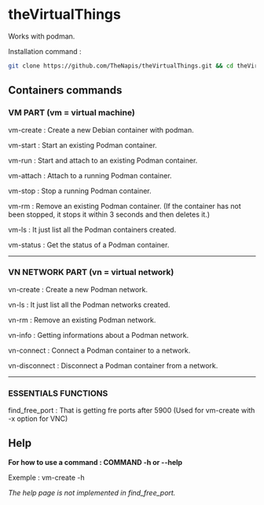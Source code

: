# theVirtualThings

Works with podman.

Installation command : 

```bash 
git clone https://github.com/TheNapis/theVirtualThings.git && cd theVirtualThings && chmod +x ./install.sh && sudo ./install.sh
```

## Containers commands 
### VM PART (vm = virtual machine)

vm-create : Create a new Debian container with podman.

vm-start : Start an existing Podman container.

vm-run : Start and attach to an existing Podman container.

vm-attach : Attach to a running Podman container.

vm-stop : Stop a running Podman container.

vm-rm : Remove an existing Podman container. (If the container has not been stopped, it stops it within 3 seconds and then deletes it.) 

vm-ls : It just list all the Podman containers created.

vm-status : Get the status of a Podman container.

---

### VN NETWORK PART (vn = virtual network)

vn-create : Create a new Podman network.

vn-ls : It just list all the Podman networks created. 

vn-rm : Remove an existing Podman network.

vn-info : Getting informations about a Podman network.

vn-connect : Connect a Podman container to a network.

vn-disconnect : Disconnect a Podman container from a network.

---

### ESSENTIALS FUNCTIONS

find_free_port : That is getting fre ports after 5900 (Used for vm-create with -x option for VNC)


## Help

**For how to use a command : COMMAND -h or --help**

Exemple : vm-create -h

_The help page is not implemented in find_free_port._


